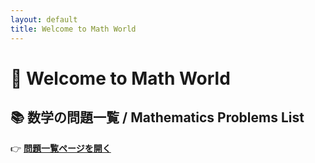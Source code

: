 ```yaml
---
layout: default
title: Welcome to Math World
---
```


# 🎉 Welcome to Math World

## 📚 数学の問題一覧 / Mathematics Problems List

👉 **[問題一覧ページを開く](./problems/index.md)**

